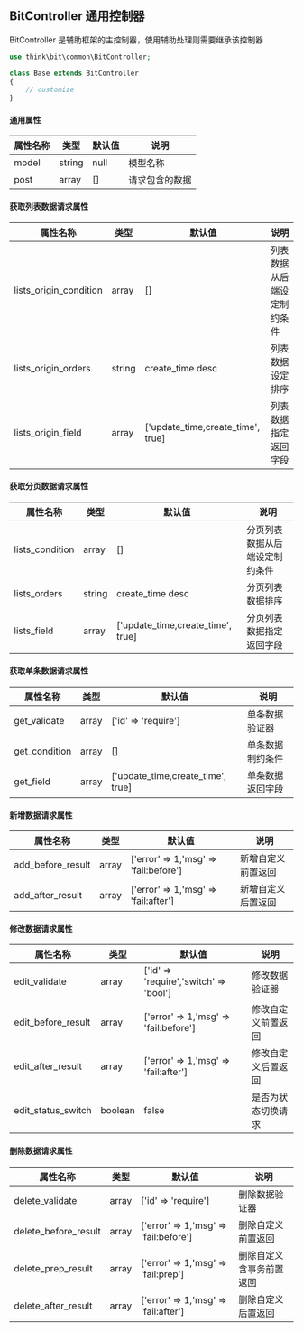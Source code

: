 ## BitController 通用控制器

BitController 是辅助框架的主控制器，使用辅助处理则需要继承该控制器

```php
use think\bit\common\BitController;

class Base extends BitController
{
    // customize
}
```

#### 通用属性

| 属性名称 | 类型   | 默认值 | 说明           |
| -------- | ------ | ------ | -------------- |
| model    | string | null   | 模型名称       |
| post     | array  | []     | 请求包含的数据 |

#### 获取列表数据请求属性

| 属性名称               | 类型   | 默认值                            | 说明                       |
| ---------------------- | ------ | --------------------------------- | -------------------------- |
| lists_origin_condition | array  | []                                | 列表数据从后端设定制约条件 |
| lists_origin_orders    | string | create_time desc                  | 列表数据设定排序           |
| lists_origin_field     | array  | ['update_time,create_time', true] | 列表数据指定返回字段       |

#### 获取分页数据请求属性

| 属性名称        | 类型   | 默认值                            | 说明                           |
| --------------- | ------ | --------------------------------- | ------------------------------ |
| lists_condition | array  | []                                | 分页列表数据从后端设定制约条件 |
| lists_orders    | string | create_time desc                  | 分页列表数据排序               |
| lists_field     | array  | ['update_time,create_time', true] | 分页列表数据指定返回字段       |

#### 获取单条数据请求属性

| 属性名称      | 类型  | 默认值                            | 说明             |
| ------------- | ----- | --------------------------------- | ---------------- |
| get_validate  | array | ['id' => 'require']               | 单条数据验证器   |
| get_condition | array | []                                | 单条数据制约条件 |
| get_field     | array | ['update_time,create_time', true] | 单条数据返回字段 |

#### 新增数据请求属性

| 属性名称          | 类型  | 默认值                                | 说明               |
| ----------------- | ----- | ------------------------------------- | ------------------ |
| add_before_result | array | ['error' => 1,'msg' => 'fail:before'] | 新增自定义前置返回 |
| add_after_result  | array | ['error' => 1,'msg' => 'fail:after']  | 新增自定义后置返回 |

#### 修改数据请求属性

| 属性名称           | 类型    | 默认值                                 | 说明               |
| ------------------ | ------- | -------------------------------------- | ------------------ |
| edit_validate      | array   | ['id' => 'require','switch' => 'bool'] | 修改数据验证器     |
| edit_before_result | array   | ['error' => 1,'msg' => 'fail:before']  | 修改自定义前置返回 |
| edit_after_result  | array   | ['error' => 1,'msg' => 'fail:after']   | 修改自定义后置返回 |
| edit_status_switch | boolean | false                                  | 是否为状态切换请求 |

#### 删除数据请求属性

| 属性名称             | 类型  | 默认值                                | 说明                     |
| -------------------- | ----- | ------------------------------------- | ------------------------ |
| delete_validate      | array | ['id' => 'require']                   | 删除数据验证器           |
| delete_before_result | array | ['error' => 1,'msg' => 'fail:before'] | 删除自定义前置返回       |
| delete_prep_result   | array | ['error' => 1,'msg' => 'fail:prep']   | 删除自定义含事务前置返回 |
| delete_after_result  | array | ['error' => 1,'msg' => 'fail:after']  | 删除自定义后置返回       |